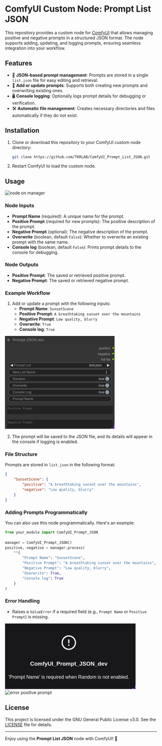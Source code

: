 # ComfyUI Custom Node: Prompt List JSON

This repository provides a custom node for [ComfyUI](https://github.com/comfyanonymous/ComfyUI) that allows managing positive and negative prompts in a structured JSON format. The node supports adding, updating, and logging prompts, ensuring seamless integration into your workflow.

## Features

- 📂 **JSON-based prompt management**: Prompts are stored in a single `list.json` file for easy editing and retrieval.
- 🔄 **Add or update prompts**: Supports both creating new prompts and overwriting existing ones.
- 🖥️ **Console logging**: Optionally logs prompt details for debugging or verification.
- 🛠️ **Automatic file management**: Creates necessary directories and files automatically if they do not exist.

## Installation

1. Clone or download this repository to your ComfyUI custom node directory:
   ```bash
   git clone https://github.com/TKRLAB/ComfyUI_Prompt_List_JSON.git
   ```
2. Restart ComfyUI to load the custom node.

## Usage

![node on manager](https://github.com/TKRLAB/ComfyUI_Prompt_List_JSON/blob/master/images/node_on_manager.png)

### Node Inputs

- **Prompt Name** (required): A unique name for the prompt.
- **Positive Prompt** (required for new prompts): The positive description of the prompt.
- **Negative Prompt** (optional): The negative description of the prompt.
- **Overwrite** (boolean, default `False`): Whether to overwrite an existing prompt with the same name.
- **Console log** (boolean, default `False`): Prints prompt details to the console for debugging.

### Node Outputs

- **Positive Prompt**: The saved or retrieved positive prompt.
- **Negative Prompt**: The saved or retrieved negative prompt.

### Example Workflow

1. Add or update a prompt with the following inputs:
   - **Prompt Name**: `SunsetScene`
   - **Positive Prompt**: `A breathtaking sunset over the mountains`
   - **Negative Prompt**: `Low quality, blurry`
   - **Overwrite**: `True`
   - **Console log**: `True`

![node](https://github.com/TKRLAB/ComfyUI_Prompt_List_JSON/blob/master/images/node.png)

2. The prompt will be saved to the JSON file, and its details will appear in the console if logging is enabled.

### File Structure

Prompts are stored in `list.json` in the following format:
```json
{
    "SunsetScene": {
        "positive": "A breathtaking sunset over the mountains",
        "negative": "Low quality, blurry"
    }
}
```

### Adding Prompts Programmatically

You can also use this node programmatically. Here's an example:
```python
from your_module import ComfyUI_Prompt_JSON

manager = ComfyUI_Prompt_JSON()
positive, negative = manager.process(
    **{
        "Prompt Name": "SunsetScene",
        "Positive Prompt": "A breathtaking sunset over the mountains",
        "Negative Prompt": "Low quality, blurry",
        "Overwrite": True,
        "Console log": True
    }
)
```

### Error Handling

- Raises a `ValueError` if a required field (e.g., `Prompt Name` or `Positive Prompt`) is missing.

![error prompt name](https://github.com/TKRLAB/ComfyUI_Prompt_List_JSON/blob/master/images/node_err1.png)
![error positive prompt](https://github.com/TKRLAB/ComfyUI_Prompt_List_JSON/blob/master/images/node_err2.png)

## License

This project is licensed under the GNU General Public License v3.0. See the [LICENSE](LICENSE) file for details.

---

Enjoy using the **Prompt List JSON** node with ComfyUI! 🎨
